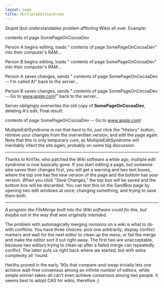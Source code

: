 ```yaml
---
layout: page
title: MultipleEditSyndrome
---
```


Stupid (but understandable) problem afflicting Wikis all over. Example:
    
contents of page S<nowiki/>omePageOnCocoaDev

Person A begins editing, loads "    contents of page S<nowiki/>omePageOnCocoaDev" into their computer's RAM...

Person B begins editing, loads "    contents of page S<nowiki/>omePageOnCocoaDev" into their computer's RAM...

Person A saves changes, sends "    contents of page S<nowiki/>omePageOnCocoaDev -- I'm called A!" back to the server...

Person B saves changes, sends "    contents of page S<nowiki/>omePageOnCocoaDev -- Go to www.apple.com!" back to the server...

Server obligingly overwrites the old copy of **S<nowiki/>omePageOnCocoaDev**, deleting A's edit.
Final result:
    
contents of page S<nowiki/>omePageOnCocoaDev -- Go to www.apple.com!


MultipleEditSyndrome is not that hard to fix, just click the "History" button, retrieve your changes from the overwritten version, and edit the page again. Note that this is only temporary cure, as MultipleEditSyndrome will inevitably infect the site again, probably on some big discussion.

----

Thanks to KritTer, who patched the Wiki software a while ago, multiple edit syndrome is now basically gone. If you start editing a page, but someone else saves their changes first, you will get a warning and two text boxes, where the top one has the new version of the page and the bottom has your version. When you click "Save Changes," the top box will be saved and the bottom box will be discarded. You can test this on the SandBox page by opening two edit windows at once, changing something, and trying to save them both.

----

*A program like FileMerge built into the Wiki software could fix this, but maybe not in the way that was originally intended.*

The problem with automagically merging revisions on a wiki is what to do with conflicts. You have three choices: pick one arbitrarily; display conflict markers and wait for the next editor to clean up the mess; or fail the merge and make the editor sort it out right away. The first two are unacceptable, because two editors trying to clean up after a failed merge can repeatedly conflict. The latter puts us right back where we started, but with extra complexity all 'round.

Herlihy proved in the early '90s that compare-and-swap trivially lets one achieve wait-free consensus among an infinite number of editors, while simple winner-takes-all can't even achieve consensus among two people. It seems best to adopt CAS for wikis, therefore ;)

